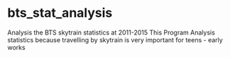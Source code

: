 # bts_stat_analysis
Analysis the BTS skytrain statistics at 2011-2015
This Program Analysis statistics because travelling by skytrain is very important for teens - early works
